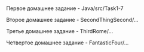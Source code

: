 # 
Первое домашнее задание - Java/src/Task1-7

Второе домашнее задание - SecondThingSecond/...

Третье домашнее задание - ThirdRome/...

Четвертое домашнее задание - FantasticFour/...
